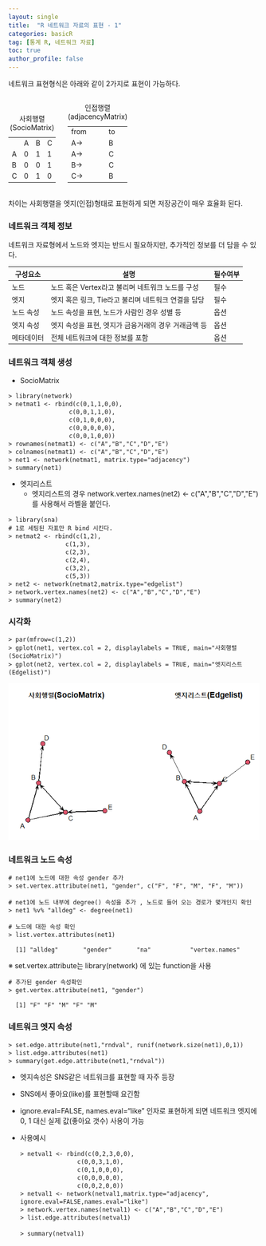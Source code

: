 ```yaml
---
layout: single
title:  "R 네트워크 자료의 표현 - 1"
categories: basicR
tag: [통계 R, 네트워크 자료]
toc: true
author_profile: false
---
```


네트워크 표현형식은 아래와 같이 2가지로 표현이 가능하다.

<div style="display:inline-block;">
<table>
<caption>사회행렬(SocioMatrix)</caption>
    <tr><td></td><td>A</td><td>B</td><td>C</td></tr>
    <tr><td>A</td><td>0</td><td>1</td><td>1</td></tr>
    <tr><td>B</td><td>0</td><td>0</td><td>1</td></tr>
    <tr><td>C</td><td>0</td><td>1</td><td>0</td></tr>
</table>
</div>
<div style="display:inline-block;margin-left:20px;">
<table style="width:200px;">
<caption>인접행렬(adjacencyMatrix)</caption>
    <tr><td>from</td><td>to</td></tr>
    <tr><td>A-></td><td>B</td></tr>
    <tr><td>A-></td><td>C</td></tr>
    <tr><td>B-></td><td>C</td></tr>
    <tr><td>C-></td><td>B</td></tr>    
</table>
</div>

차이는 사회행렬을 엣지(인접)형태로 표현하게 되면 저장공간이 매우 효율화 된다.

### 네트워크 객체 정보
네트워크 자료형에서 노드와 엣지는 반드시 필요하지만, 추가적인 정보를 더 담을 수 있다.

|구성요소|설명|필수여부|
|-|-|-|
|노드|노드 혹은 Vertex라고 불리며 네트워크 노드를 구성|필수|
|엣지|엣지 혹은 링크, Tie라고 불리며 네트워크 연결을 담당|필수|
|노드 속성|노드 속성을 표현, 노드가 사람인 경우 성별 등|옵션|
|엣지 속성|엣지 속성을 표현, 엣지가 금융거래의 경우 거래금액 등|옵션|
|메타데이터|전체 네트워크에 대한 정보를 포함|옵션|

### 네트워크 객체 생성
* SocioMatrix
```{r}
> library(network)
> netmat1 <- rbind(c(0,1,1,0,0),
                 c(0,0,1,1,0),
                 c(0,1,0,0,0),
                 c(0,0,0,0,0),
                 c(0,0,1,0,0))
> rownames(netmat1) <- c("A","B","C","D","E")
> colnames(netmat1) <- c("A","B","C","D","E")
> net1 <- network(netmat1, matrix.type="adjacency")
> summary(net1)
```

* 엣지리스트
  * 엣지리스트의 경우 network.vertex.names(net2) <- c("A","B","C","D","E") 를 사용해서 라벨을 붙인다.
```{r}
> library(sna)
# 1로 세팅된 자표만 R bind 시킨다.
> netmat2 <- rbind(c(1,2),
                c(1,3),
                c(2,3),
                c(2,4),
                c(3,2),
                c(5,3))
> net2 <- network(netmat2,matrix.type="edgelist")
> network.vertex.names(net2) <- c("A","B","C","D","E")
> summary(net2)
```

### 시각화
```{r}
> par(mfrow=c(1,2))
> gplot(net1, vertex.col = 2, displaylabels = TRUE, main="사회행렬(SocioMatrix)")
> gplot(net2, vertex.col = 2, displaylabels = TRUE, main="엣지리스트(Edgelist)")
```

<center><img src="../../images/2022-03-26-basicR-5/bas-1.png"></center>


### 네트워크 노드 속성
```{r}
# net1에 노드에 대한 속성 gender 추가
> set.vertex.attribute(net1, "gender", c("F", "F", "M", "F", "M"))

# net1에 노드 내부에 degree() 속성을 추가 , 노드로 들어 오는 경로가 몇개인지 확인
> net1 %v% "alldeg" <- degree(net1)

# 노드에 대한 속성 확인
> list.vertex.attributes(net1)
```
```
  [1] "alldeg"       "gender"       "na"           "vertex.names"
```
※ set.vertex.attribute는 library(network) 에 있는 function을 사용


```{r}
# 추가된 gender 속성확인
> get.vertex.attribute(net1, "gender")
```
```
  [1] "F" "F" "M" "F" "M"
```

### 네트워크 엣지 속성

```{r}
> set.edge.attribute(net1,"rndval", runif(network.size(net1),0,1))
> list.edge.attributes(net1)
> summary(get.edge.attribute(net1,"rndval"))
```

  * 엣지속성은 SNS같은 네트워크를 표현할 때 자주 등장
  * SNS에서 좋아요(like)를 표현할때 요긴함
  * ignore.eval=FALSE, names.eval=“like” 인자로 표현하게 되면 네트워크 엣지에 0, 1 대신 실제 값(좋아요 갯수) 사용이 가능
  * 사용예시
  
    ```{r}
    > netval1 <- rbind(c(0,2,3,0,0),
                    c(0,0,3,1,0),
                    c(0,1,0,0,0),
                    c(0,0,0,0,0),
                    c(0,0,2,0,0))
    > netval1 <- network(netval1,matrix.type="adjacency", ignore.eval=FALSE,names.eval="like")
    > network.vertex.names(netval1) <- c("A","B","C","D","E")
    > list.edge.attributes(netval1)

    > summary(netval1)
    ```



